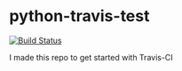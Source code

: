 # python-travis-test
[![Build Status](https://travis-ci.org/hamid914/python-travis-test.svg?branch=master)](https://travis-ci.org/hamid914/python-travis-test)

I made this repo to get started with Travis-CI

